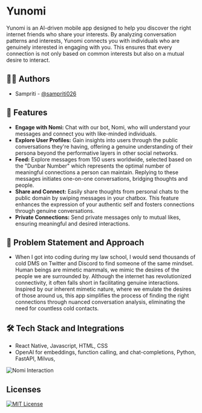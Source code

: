 
# Yunomi

Yunomi is an AI-driven mobile app designed to help you discover the right internet friends who share your interests. By analyzing conversation patterns and interests, Yunomi connects you with individuals who are genuinely interested in engaging with you. This ensures that every connection is not only based on common interests but also on a mutual desire to interact.

## 👩‍💻 Authors

- Sampriti - [@sampriti026](https://www.github.com/sampriti026)


## 🔖 Features

- **Engage with Nomi:** Chat with our bot, Nomi, who will understand your messages and connect you with like-minded individuals.
- **Explore User Profiles:** Gain insights into users through the public conversations they're having, offering a genuine understanding of their persona beyond the performative layers in other social networks.
- **Feed:** Explore messages from 150 users worldwide, selected based on the "Dunbar Number" which represents the optimal number of meaningful connections a person can maintain. Replying to these messages initiates one-on-one conversations, bridging thoughts and people.
- **Share and Connect:** Easily share thoughts from personal chats to the public domain by swiping messages in your chatbox. This feature enhances the expression of your authentic self and fosters connections through genuine conversations.
- **Private Connections:** Send private messages only to mutual likes, ensuring meaningful and desired interactions.




## 🚧 Problem Statement and Approach

 - When I got into coding during my law school, I would send thousands of cold DMS on Twitter and Discord to find someone of the same mindset. Human beings are mimetic mammals, we mimic the desires of the people we are surrounded by. Although the internet has revolutionized connectivity, it often falls short in facilitating genuine interactions. Inspired by our inherent mimetic nature, where we emulate the desires of those around us, this app simplifies the process of finding the right connections through nuanced conversation analysis, eliminating the need for countless cold contacts.


## 🛠 Tech Stack and Integrations
- React Native, Javascript, HTML, CSS
- OpenAI for embeddings, function calling, and chat-completions, Python, FastAPI, Milvus, 

![Nomi Interaction](https://i.imgur.com/Ti8tGSh.gif) 
## Licenses


[![MIT License](https://img.shields.io/badge/License-MIT-green.svg)](https://choosealicense.com/licenses/mit/)


